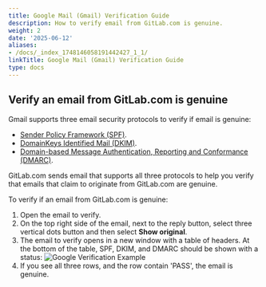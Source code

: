 ```yaml
---
title: Google Mail (Gmail) Verification Guide
description: How to verify email from GitLab.com is genuine.
weight: 2
date: '2025-06-12'
aliases:
- /docs/_index_1748146058191442427_1_1/
linkTitle: Google Mail (Gmail) Verification Guide
type: docs
---
```


## Verify an email from GitLab.com is genuine

Gmail supports three email security protocols to verify if email is genuine:

- [Sender Policy Framework (SPF)](https://en.wikipedia.org/wiki/Sender_Policy_Framework).
- [DomainKeys Identified Mail (DKIM)](https://en.wikipedia.org/wiki/DomainKeys_Identified_Mail).
- [Domain-based Message Authentication, Reporting and Conformance (DMARC)](https://en.wikipedia.org/wiki/DMARC).

GitLab.com sends email that supports all three protocols to help you verify that emails that claim to originate from GitLab.com are genuine.

To verify if an email from GitLab.com is genuine:

1. Open the email to verify.
1. On the top right side of the email, next to the reply button, select three vertical dots button and then select **Show original**.
1. The email to verify opens in a new window with a table of headers. At the bottom of the table, SPF, DKIM, and DMARC should be shown with a status:
    <img src="/images/security/corporate/systems/google/mail/verification/google_verification_example.png" alt="Google Verification Example" />
1. If you see all three rows, and the row contain 'PASS', the email is genuine.
